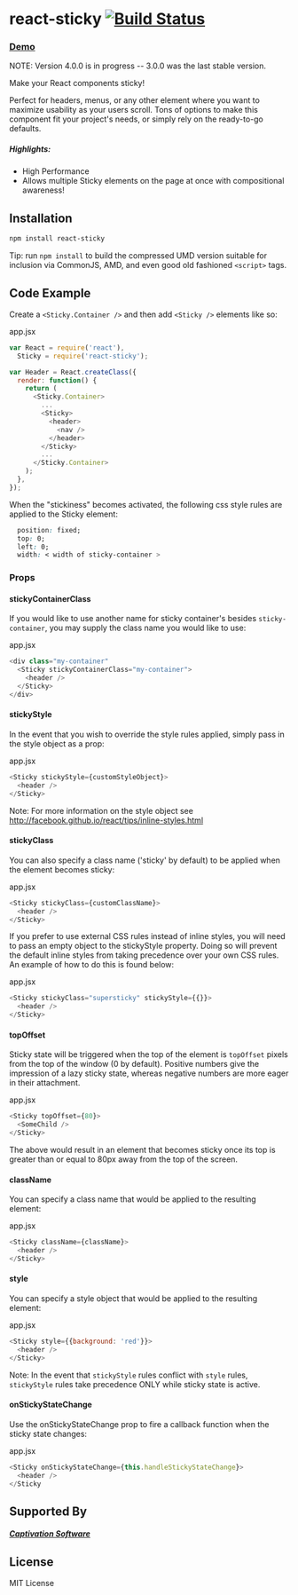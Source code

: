 react-sticky [![Build Status](https://travis-ci.org/captivationsoftware/react-sticky.svg?branch=master)](https://travis-ci.org/captivationsoftware/react-sticky)
============

### [Demo](https://captivationsoftware.github.io/react-sticky)

NOTE: Version 4.0.0 is in progress -- 3.0.0 was the last stable version.


Make your React components sticky!

Perfect for headers, menus, or any other element where you want to maximize
usability as your users scroll. Tons of options to make this component fit
your project's needs, or simply rely on the ready-to-go defaults.

##### Highlights:
  - High Performance
  - Allows multiple Sticky elements on the page at once with compositional awareness!

## Installation
```sh
npm install react-sticky
```

Tip: run `npm install` to build the compressed UMD version suitable for inclusion via CommonJS, AMD, and even good old fashioned `<script>` tags.

## Code Example

Create a `<Sticky.Container />` and then add `<Sticky />` elements like so:

app.jsx
```js
var React = require('react'),
  Sticky = require('react-sticky');

var Header = React.createClass({
  render: function() {
    return (
      <Sticky.Container>
        ...
        <Sticky>
          <header>
            <nav />
          </header>
        </Sticky>
        ...
      </Sticky.Container>
    );
  },
});

```

When the "stickiness" becomes activated, the following css style rules are applied to the Sticky element:

```css
  position: fixed;
  top: 0;
  left: 0;
  width: < width of sticky-container >
```

### Props

#### stickyContainerClass
If you would like to use another name for sticky container's besides `sticky-container`, you may supply the class name you would like to use:

app.jsx
```js
<div class="my-container"
  <Sticky stickyContainerClass="my-container">
    <header />
  </Sticky>
</div>
```

#### stickyStyle
In the event that you wish to override the style rules applied, simply pass in the style object as a prop:

app.jsx
```js
<Sticky stickyStyle={customStyleObject}>
  <header />
</Sticky>
```

Note:
For more information on the style object see <http://facebook.github.io/react/tips/inline-styles.html>

#### stickyClass
You can also specify a class name ('sticky' by default) to be applied when the element becomes sticky:

app.jsx
```js
<Sticky stickyClass={customClassName}>
  <header />
</Sticky>
```

If you prefer to use external CSS rules instead of inline styles, you will need to pass an empty object to the stickyStyle property. Doing so will prevent the default inline styles from taking precedence over your own CSS rules. An example of how to do this is found below:

app.jsx
```js
<Sticky stickyClass="supersticky" stickyStyle={{}}>
  <header />
</Sticky>
```

#### topOffset
Sticky state will be triggered when the top of the element is `topOffset` pixels from the top of the window (0 by default). Positive numbers give the impression of a lazy sticky state, whereas negative numbers are more eager in their attachment.

app.jsx
```js
<Sticky topOffset={80}>
  <SomeChild />
</Sticky>
```

The above would result in an element that becomes sticky once its top is greater than or equal to 80px away from the top of the screen.


#### className
You can specify a class name that would be applied to the resulting element:

app.jsx
```js
<Sticky className={className}>
  <header />
</Sticky>
```

#### style
You can specify a style object that would be applied to the resulting element:

app.jsx
```js
<Sticky style={{background: 'red'}}>
  <header />
</Sticky>
```

Note: In the event that `stickyStyle` rules conflict with `style` rules, `stickyStyle` rules take precedence ONLY while sticky state is active.

#### onStickyStateChange

Use the onStickyStateChange prop to fire a callback function when the sticky state changes:

app.jsx
```js
<Sticky onStickyStateChange={this.handleStickyStateChange}>
  <header />
</Sticky
```

## Supported By

##### [Captivation Software](http://www.captivationsoftware.com)

## License

MIT License
